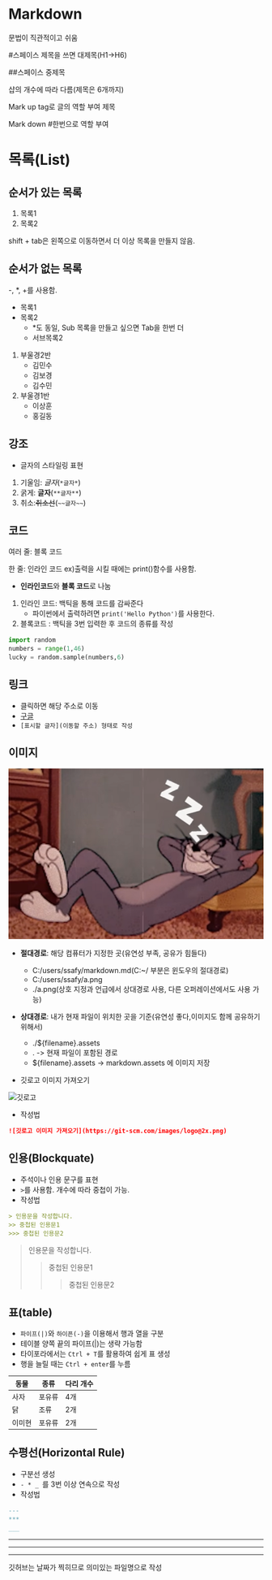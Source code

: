 # Markdown

문법이 직관적이고 쉬움

#스페이스 제목을 쓰면 대제목(H1->H6)

##스페이스 중제목

샵의 개수에 따라 다름(제목은 6개까지)

Mark up tag로 글의 역할 부여 </hi>제목</hi>

Mark down  #한번으로 역할 부여



# 목록(List)

## 순서가 있는 목록

1. 목록1
2. 목록2

shift + tab은 왼쪽으로 이동하면서 더 이상 목록을 만들지 않음.

## 순서가 없는 목록

-, *, +를 사용함.

- 목록1
- 목록2
  * *도 동일, Sub 목록을 만들고 싶으면 Tab을 한번 더
  * 서브목록2

1. 부울경2반
   - 김민수
   - 김보경
   - 김수민
2. 부울경1반
   - 이상훈
   - 홍길동

## 강조

- 글자의 스타일링 표현

1. 기울임: *글자*(`*글자*`)
2. 굵게: **글자**(`**글자**`)
3. 취소:~~취소선~~(`~~글자~~`)



## 코드

여러 줄: 블록 코드

한 줄: 인라인 코드 ex)출력을 시킬 때에는 print()함수를 사용함.

- **인라인코드**와 **블록 코드**로 나눔

1. 인라인 코드: 백틱을 통해 코드를 감싸준다
   - 파이썬에서 출력하려면 `print('Hello Python')`를 사용한다.
2. 블록코드 : 백틱을 3번 입력한 후 코드의 종류를 작성

```python
import random
numbers = range(1,46)
lucky = random.sample(numbers,6)
```



## 링크

- 클릭하면 해당 주소로 이동
- [구글](https://google.com)
- `[표시할 글자](이동할 주소) 형태로 작성`



## 이미지

![Cat](./Typora_manual.assets/Cat.PNG)

- **절대경로**: 해당 컴퓨터가 지정한 곳(유연성 부족, 공유가 힘들다)
  - C:/users/ssafy/markdown.md(C:~/ 부분은 윈도우의 절대경로)
  - C:/users/ssafy/a.png
  - ./a.png(상호 지정과 언급에서 상대경로 사용, 다른 오퍼레이션에서도 사용 가능)

- **상대경로**: 내가 현재 파일이 위치한 곳을 기준(유연성 좋다,이미지도 함께 공유하기 위해서)
  - ./${filename}.assets
  - . -> 현재 파일이 포함된 경로
  - ${filename}.assets -> markdown.assets 에 이미지 저장

- 깃로고 이미지 가져오기

![깃로고](https://git-scm.com/images/logo@2x.png)

- 작성법

```markdown
![깃로고 이미지 가져오기](https://git-scm.com/images/logo@2x.png)
```



## 인용(Blockquate)

- 주석이나 인용 문구를 표현
- `>`를 사용함. 개수에 따라 중첩이 가능.
- 작성법

```markdown
> 인용문을 작성합니다.
>> 중첩된 인용문1
>>> 중첩된 인용문2
```

> 인용문을 작성합니다.
>
> > 중첩된 인용문1
> >
> > > 중첩된 인용문2



## 표(table)

- `파이프(|)`와 `하이픈(-)`을 이용해서 행과 열을 구분
- 테이블 양쪽 끝의 파이프(|)는 생략 가능함
- 타이포라에서는 `Ctrl + T`를 활용하여 쉽게 표 생성
- 행을 늘릴 때는 `Ctrl + enter`를 누름

| 동물   | 종류   | 다리 개수 |
| ------ | ------ | --------- |
| 사자   | 포유류 | 4개       |
| 닭     | 조류   | 2개       |
| 이미현 | 포유류 | 2개       |



## 수평선(Horizontal Rule)

- 구분선 생성
- `- * _ `를 3번 이상 연속으로 작성
- 작성법

```markdown
---
***
___
```

---

***

___



깃허브는 날짜가 찍히므로 의미있는 파일명으로 작성